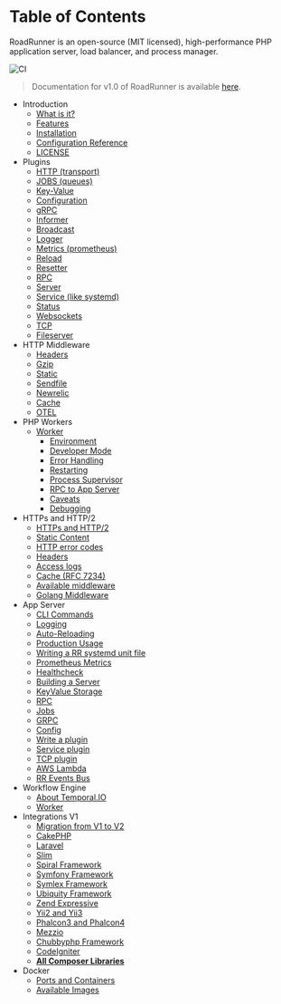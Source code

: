 # Table of Contents

RoadRunner is an open-source (MIT licensed), high-performance PHP application server, load balancer, and process
manager.

![CI](https://github.com/spiral/roadrunner-docs/workflows/CI/badge.svg)

> Documentation for v1.0 of RoadRunner is available [here](https://github.com/roadrunner-server/roadrunner-docs/tree/1.0).

* Introduction
    * [What is it?](intro/about.md)
    * [Features](intro/features.md)
    * [Installation](intro/install.md)
    * [Configuration Reference](intro/config.md)
    * [LICENSE](license.md)
* Plugins
  * [HTTP (transport)](plugins/http.md)
  * [JOBS (queues)](plugins/jobs.md)
  * [Key-Value](plugins/kv.md)
  * [Configuration](plugins/config.md)
  * [gRPC](plugins/gRPC.md)
  * [Informer](plugins/informer.md)
  * [Broadcast](plugins/broadcast.md)
  * [Logger](plugins/logger.md)
  * [Metrics (prometheus)](plugins/metrics.md)
  * [Reload](plugins/reload.md)
  * [Resetter](plugins/resetter.md)
  * [RPC](plugins/rpc.md)
  * [Server](plugins/server.md)
  * [Service (like systemd)](plugins/service.md)
  * [Status](plugins/status.md)
  * [Websockets](plugins/websocket.md)
  * [TCP](plugins/tcp.md)
  * [Fileserver](plugins/fileserver.md)
* HTTP Middleware 
  * [Headers](middleware/headers.md)
  * [Gzip](middleware/gzip.md)
  * [Static](middleware/static.md)
  * [Sendfile](middleware/sendfile.md)
  * [Newrelic](middleware/newrelic.md)
  * [Cache](middleware/cache.md)
  * [OTEL](middleware/otel.md)
* PHP Workers
  * [Worker](php/worker.md)
    * [Environment](php/environment.md)
    * [Developer Mode](php/developer.md)
    * [Error Handling](php/error-handling.md)
    * [Restarting](php/restarting.md)
    * [Process Supervisor](php/limit.md)
    * [RPC to App Server](php/rpc.md)
    * [Caveats](php/caveats.md)
    * [Debugging](php/debugging.md)
* HTTPs and HTTP/2
    * [HTTPs and HTTP/2](http/https.md)
    * [Static Content](http/static.md)
    * [HTTP error codes](beep-beep/http-error-codes.md)
    * [Headers](http/headers.md)
    * [Access logs](http/access-logs.md)
    * [Cache (RFC 7234)](http/cache.md)
    * [Available middleware](http/available-middleware.md)
    * [Golang Middleware](http/writing-a-middleware.md)
* App Server
    * [CLI Commands](beep-beep/cli.md)
    * [Logging](beep-beep/logging.md)
    * [Auto-Reloading](beep-beep/reload.md)
    * [Production Usage](beep-beep/production.md)
    * [Writing a RR systemd unit file](beep-beep/systemd.md)
    * [Prometheus Metrics](beep-beep/metrics.md)
    * [Healthcheck](beep-beep/health.md)
    * [Building a Server](beep-beep/build.md)
    * [KeyValue Storage](beep-beep/kv.md)
    * [RPC](beep-beep/rpc.md)
    * [Jobs](beep-beep/jobs.md)
    * [GRPC](beep-beep/grpc.md)
    * [Config](beep-beep/config.md)
    * [Write a plugin](beep-beep/plugin.md)
    * [Service plugin](beep-beep/service.md)
    * [TCP plugin](beep-beep/tcp.md)
    * [AWS Lambda](library/aws-lambda.md)
    * [RR Events Bus](library/events-bus.md)
* Workflow Engine
    * [About Temporal.IO](workflow/temporal.md)
    * [Worker](workflow/worker.md)
* Integrations V1
    * [Migration from V1 to V2](integration/migration.md)
    * [CakePHP](integration/cake.md)
    * [Laravel](integration/laravel.md)
    * [Slim](integration/slim.md)
    * [Spiral Framework](integration/spiral.md)
    * [Symfony Framework](integration/symfony.md)
    * [Symlex Framework](integration/symlex.md)
    * [Ubiquity Framework](integration/ubiquity.md)
    * [Zend Expressive](https://github.com/sergey-telpuk/roadrunner-zend-expressive-integration)
    * [Yii2 and Yii3](integration/yii.md)
    * [Phalcon3 and Phalcon4](integration/phalcon.md)
    * [Mezzio](integration/mezzio.md)
    * [Chubbyphp Framework](integration/chubbyphp.md)
    * [CodeIgniter](integration/codeigniter.md)
    * [**All Composer Libraries**](https://packagist.org/packages/spiral/roadrunner/dependents)
* Docker
    * [Ports and Containers](docker/ports.md)
    * [Available Images](docker/images.md)
